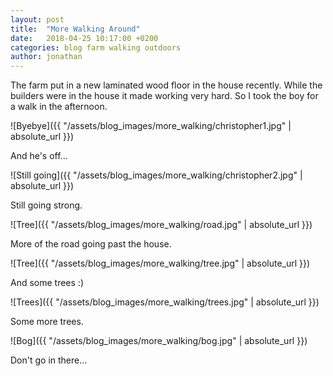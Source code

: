 ```yaml
---
layout: post
title:  "More Walking Around"
date:   2018-04-25 10:17:00 +0200
categories: blog farm walking outdoors
author: jonathan
---
```

The farm put in a new laminated wood floor in the house recently. 
While the builders were in the house it made working very 
hard. So I took the boy for a walk in the afternoon.

![Byebye]({{ "/assets/blog_images/more_walking/christopher1.jpg" | absolute_url }})

And he's off...

![Still going]({{ "/assets/blog_images/more_walking/christopher2.jpg" | absolute_url }})

Still going strong.

![Tree]({{ "/assets/blog_images/more_walking/road.jpg" | absolute_url }})

More of the road going past the house.

![Tree]({{ "/assets/blog_images/more_walking/tree.jpg" | absolute_url }})

And some trees :)

![Trees]({{ "/assets/blog_images/more_walking/trees.jpg" | absolute_url }})

Some more trees.

![Bog]({{ "/assets/blog_images/more_walking/bog.jpg" | absolute_url }})

Don't go in there...